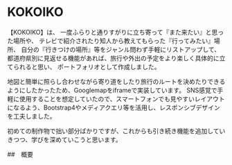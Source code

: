 # KOKOIKO

【KOKOIKO】は、
一度ふらりと通りすがりに立ち寄って『また来たい』と思った場所や、
テレビで紹介されたり知人から教えてもらった『行ってみたい』場所、
自分の『行きつけの場所』等をジャンル問わず手軽にリストアップして、
都道府県別に見返せる機能があれば、旅行や外出の予定をより楽しく具体的に立てられると思い、
ポートフォリオとして作成しました。

地図と簡単に照らし合わせながら寄り道をしたり旅行のルートを決めたりできるようにしたかったため、Googlemapをiframeで実装しています。
SNS感覚で手軽に使用することを想定していたので、スマートフォンでも見やすいレイアウトになるよう、Bootstrap4やメディアクエリ等を活用し、レスポンシブデザインを工夫しました。

初めての制作物で拙い部分ばかりですが、これからも引き続き機能を追加していきつつ、学びを深めていこうと思います。

##　概要
